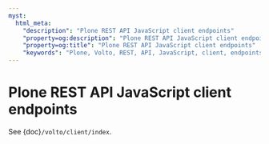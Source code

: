 ```yaml
---
myst:
  html_meta:
    "description": "Plone REST API JavaScript client endpoints"
    "property=og:description": "Plone REST API JavaScript client endpoints"
    "property=og:title": "Plone REST API JavaScript client endpoints"
    "keywords": "Plone, Volto, REST, API, JavaScript, client, endpoints"
---
```


# Plone REST API JavaScript client endpoints

See {doc}`/volto/client/index`.
